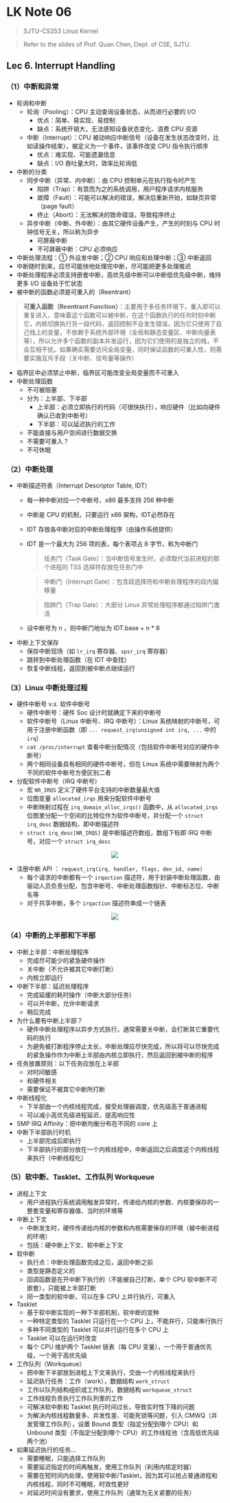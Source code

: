 # LK Note 06
> SJTU-CS353 Linux Kernel

> Refer to the slides of Prof. Quan Chen, Dept. of CSE, SJTU.
## Lec 6. Interrupt Handling
### （1）中断和异常
* 轮询和中断
    * 轮询（Pooling）：CPU 主动查询设备状态，从而进行必要的 I/O
        * 优点：简单、易实现、易控制
        * 缺点：系统开销大，无法感知设备状态变化、浪费 CPU 资源
    * 中断（Interrupt）：CPU 被动响应中断信号（设备在发生状态改变时，比如读操作结束），被定义为一个事件，该事件改变 CPU 指令执行顺序
        * 优点：难实现、可能遗漏信息
        * 缺点：I/O 吞吐量大时，效率比轮询低
* 中断的分类
    * 同步中断（异常、内中断）：由 CPU 控制单元在执行指令时产生
        * 陷阱（Trap）：有意而为之的系统调用，用户程序请求内核服务
        * 故障（Fault）：可能可以解决的错误，解决后重新开始，如缺页异常（page fault）
        * 终止（Abort）：无法解决的致命错误，导致程序终止
    * 异步中断（中断、外中断）：由其它硬件设备产生，产生的时刻与 CPU 时钟信号无关，所以称为异步
        * 可屏蔽中断
        * 不可屏蔽中断：CPU 必须响应
* 中断处理流程：① 外设发中断；② CPU 响应和处理中断；③ 中断返回
* 中断随时到来，应尽可能快地处理完中断，尽可能把更多处理推迟
* 中断处理程序必须支持嵌套中断，高优先级中断可以中断低优先级中断，维持更多 I/O 设备处于忙状态
* 被中断的函数必须是可重入的（Reentrant）
> **可重入函数（Reentrant Function）**：主要用于多任务环境下，重入即可以重复进入，意味着这个函数可以被中断，在这个函数执行的任何时刻中断它，内核切换执行另一段代码，返回控制不会发生错误。因为它只使用了自己栈上的变量，不依赖于系统外部环境（全局和静态变量区、中断向量表等），所以允许多个函数的副本并发运行，因为它们使用的是独立的栈，不会互相干扰。如果确实需要访问全局变量，同时保证函数的可重入性，则需要实施互斥手段（关中断、信号量等操作）
* 临界区中必须禁止中断，临界区可能改变全局变量而不可重入
* 中断处理函数
    * 不可被阻塞
    * 分为：上半部、下半部
        * 上半部：必须立即执行的代码（可很快执行），响应硬件（比如向硬件确认已收到中断号）
        * 下半部：可以延迟执行的工作
    * 不能直接与用户空间进行数据交换
    * 不需要可重入？
    * 不可休眠
### （2）中断处理
* 中断描述符表（Interrupt Descriptor Table, IDT）
    * 每一种中断对应一个中断号，x86 最多支持 256 种中断
    * 中断是 CPU 的机制，只要运行 x86 架构，IDT必然存在
    * IDT 存放各中断对应的中断处理程序（由操作系统提供）
    * IDT 是一个最大为 256 项的表，每个表项占 8 字节，称为中断门
        >任务门（Task Gate）：当中断信号发生时，必须取代当前进程的那个进程的 TSS 选择符存放在任务门中
        
        > 中断门（Interrupt Gate）：包含段选择符和中断处理程序的段内偏移量
        
        > 陷阱门（Trap Gate）：大部分 Linux 异常处理程序都通过陷阱门激活
    * 设中断号为 n ，则中断门地址为 IDT.base + n * 8
* 中断上下文保存
    * 保存中断现场（如 `lr_irq` 寄存器、`spsr_irq` 寄存器）
    * 跳转到中断处理函数（在 IDT 中查找）
    * 恢复中断线程，返回到被中断点继续运行

### （3）Linux 中断处理过程
* 硬件中断号 v.s. 软件中断号
    * 硬件中断号：硬件 Soc 设计时就确定下来的中断号
    * 软件中断号（Linux 中断号、IRQ 中断号）：Linux 系统映射的中断号，可用于注册中断函数（即 `... request_irq(unsigned int irq, ...` 中的 `irq`）
    * `cat /proc/interrupt` 查看中断分配情况（包括软件中断号对应的硬件中断号）
    * 两个相同设备具有相同的硬件中断号，但在 Linux 系统中需要映射为两个不同的软件中断号方便区别二者
* 分配软件中断号（IRQ 中断号）
    * 宏 `NR_IRQS` 定义了硬件平台支持的中断数量最大值
    * 位图变量 `allocated_irqs` 用来分配软件中断号
    * 中断映射过程在 `irq_domain_alloc_irqs()` 函数中，从 `allocated_irqs` 位图里分配一个空间的比特位作为软件中断号，并分配一个 `struct irq_desc` 数据结构，即中断描述符
    * `struct irq_desc[NR_IRQS]` 是中断描述符数组，数组下标即 IRQ 中断号，对应一个 `struct irq_desc`

<p align="center"><img src="imgs/6/1.png"/></p>

* 注册中断 API ： `request_irq(irq, handler, flags, dev_id, name)`
    * 每个请求的中断都有一个 `irqaction` 描述符，用于封装中断处理函数，由驱动人员负责分配，包含中断号、中断处理函数指针、中断标志位、中断名等
    * 对于共享中断，多个 `irqaction` 描述符串成一个链表

<p align="center"><img src="imgs/6/2.png"/></p>

### （4）中断的上半部和下半部

* 中断上半部：中断处理程序
    * 完成尽可能少的紧急硬件操作
    * 关中断（不允许被其它中断打断）
    * 内核立即运行
* 中断下半部：延迟处理程序
    * 完成延缓的耗时操作（中断大部分任务）
    * 可以开中断，允许中断请求
    * 稍后完成
* 为什么要有中断上半部？
    * 硬件中断处理程序以异步方式执行，通常需要关中断，会打断其它重要代码的执行
    * 为避免被打断程序停止太长，中断处理应尽快完成，所以将可以尽快完成的紧急操作作为中断上半部由内核立即执行，然后返回到被中断的程序
* 任务放置原则：以下任务应放在上半部
    * 对时间敏感
    * 和硬件相关
    * 需要保证不被其它中断所打断
* 中断线程化
    * 下半部由一个内核线程完成，接受处理器调度，优先级高于普通进程
    * 可以减小高优先级进程延迟，提高响应性
* SMP IRQ Affinity：把中断均衡分布在不同的 core 上
* 中断下半部执行时机
    * 上半部完成后即执行
    * 下半部执行的部分放在一个内核线程中，中断返回之后调度这个内核线程来执行（中断线程化）
### （5）软中断、Tasklet、工作队列 Workqueue
* 进程上下文
    * 用户进程执行系统调用触发异常时，传递给内核的参数、内核要保存的一整套变量和寄存器值、当时的环境等
* 中断上下文
    * 中断发生时，硬件传递给内核的参数和内核需要保存的环境（被中断进程的环境）
    * 包括：硬中断上下文、软中断上下文
* 软中断
    * 执行点：中断处理函数完成之后，返回中断之前
    * 类型是静态定义的
    * 回调函数是在开中断下执行的（不能被自己打断，单个 CPU 软中断不可嵌套），只能被上半部打断
    * 同一类型的软中断，可以在多 CPU 上并行执行，可重入
* Tasklet
    * 基于软中断实现的一种下半部机制，软中断的变种
    * 一种特定类型的 Tasklet 只运行在一个 CPU 上，不能并行，只能串行执行
    * 多种不同类型的 Tasklet 可以并行运行在多个 CPU 上
    * Tasklet 可以在运行时改变
    * 每个 CPU 维护两个 Tasklet 链表（每 CPU 变量），一个用于普通优先级，一个用于高优先级
* 工作队列（Workqueue）
    * 把中断下半部放到进程上下文来执行，交由一个内核线程来执行
    * 延迟执行任务：工作（work），数据结构 `work_struct`
    * 工作以队列结构组织成工作队列，数据结构 `workqueue_struct`
    * 工作线程负责执行工作队列里的工作
    * 可解决软中断和 Tasklet 执行时间过长，导致实时性下降的问题
    * 为解决内核线程数量多、并发性差、可能死锁等问题，引入 CMWQ（并发管理工作队列），设置 Bound 类型（指定分配到哪个 CPU）和 Unbound 类型（不指定分配到哪个 CPU）的工作线程池（含高低优先级两个池）
* 如果延迟执行的任务...
    * 需要睡眠，只能选择工作队列
    * 需要延迟指定的时间再触发，使用工作队列（利用内核定时器）
    * 需要在短时间内处理，使用软中断/Tasklet，因为其可以抢占普通进程和内核线程，同时不可睡眠，时效性更好
    * 对延迟时间没有要求，使用工作队列（通常为无关紧要的任务）





















